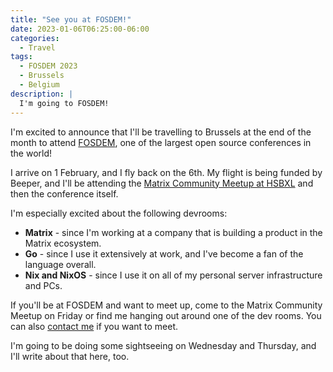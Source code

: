 ```yaml
---
title: "See you at FOSDEM!"
date: 2023-01-06T06:25:00-06:00
categories:
  - Travel
tags:
  - FOSDEM 2023
  - Brussels
  - Belgium
description: |
  I'm going to FOSDEM!
---
```


I'm excited to announce that I'll be travelling to Brussels at the end of the
month to attend [FOSDEM](https://fosdem.org/2023/), one of the largest open
source conferences in the world!

I arrive on 1 February, and I fly back on the 6th. My flight is being funded by
Beeper, and I'll be attending the
[Matrix Community Meetup at HSBXL](https://hsbxl.be/events/byteweek/2023/matrix-community-meetup/)
and then the conference itself.

I'm especially excited about the following devrooms:

- **Matrix** - since I'm working at a company that is building a product in the
  Matrix ecosystem.
- **Go** - since I use it extensively at work, and I've become a fan of the
  language overall.
- **Nix and NixOS** - since I use it on all of my personal server infrastructure
  and PCs.

If you'll be at FOSDEM and want to meet up, come to the Matrix Community Meetup
on Friday or find me hanging out around one of the dev rooms. You can also
[contact me]({{<ref"../../../../contact.md">}}) if you want to meet.

I'm going to be doing some sightseeing on Wednesday and Thursday, and I'll write
about that here, too.
